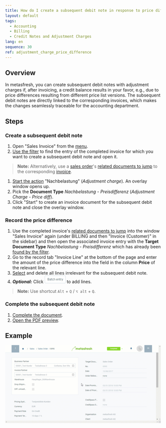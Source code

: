 ```yaml
---
title: How do I create a subsequent debit note in response to price differences after invoicing?
layout: default
tags:
  - Accounting
  - Billing
  - Credit Notes and Adjustment Charges
lang: en
sequence: 30
ref: adjustment_charge_price_difference
---
```


## Overview
In metasfresh, you can create subsequent debit notes with adjustment charges if, after invoicing, a credit balance results in your favor, e.g., due to price differences resulting from different price list versions. The subsequent debit notes are directly linked to the corresponding invoices, which makes the changes seamlessly traceable for the accounting department.

## Steps

### Create a subsequent debit note
1. Open "Sales Invoice" from the [menu](Menu).
1. [Use the filter](Filtering_function) to find the entry of the completed invoice for which you want to create a subsequent debit note and open it.
 >**Note:** Alternatively, use a [sales order](SalesOrder_recording)'s [related documents to jump](JumptoviaSidebar) to the corresponding [invoice](Invoice_SalesOrder).

1. [Start the action](StartAction) "Nachbelastung" (*Adjustment charge*). An overlay window opens up.
1. Pick the **Document Type** *Nachbelastung - Preisdifferenz* (*Adjustment Charge - Price diff*).
1. Click "Start" to create an invoice document for the subsequent debit note and close the overlay window.

### Record the price difference
1. Use the completed invoice's [related documents to jump](JumptoviaSidebar) into the window "Sales Invoice" again (under BILLING and then "Invoice (Customer)" in the sidebar) and then open the associated invoice entry with the **Target Document Type** *Nachbelastung - Preisdifferenz* which has already been [found by the filter](Filtering_function).
1. Go to the record tab "Invoice Line" at the bottom of the page and enter the amount of the price difference into the field in the column **Price** of the relevant line.
1. [Select](RecordSelection) and delete all lines irrelevant for the subsequent debit note.
1. ***Optional:*** Click ![](assets/Batch_Entry_Button.png) to add lines.
 >**Note:** Use shortcut `Alt` + `Q` / `⌥ alt` + `Q`.

### Complete the subsequent debit note
1. [Complete the document](DocumentProcessingComplete).
1. [Open the PDF preview](PrintPreview).

## Example
![](assets/Adjustment_charge_price_difference.gif)
